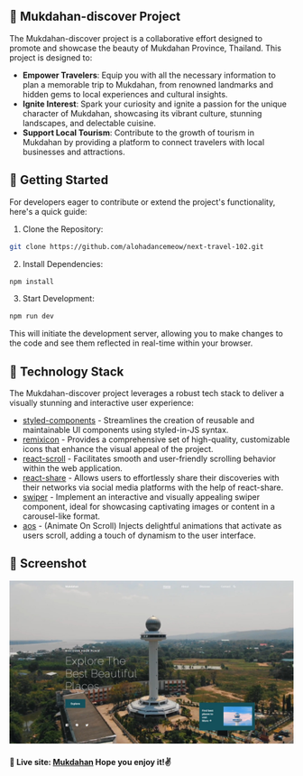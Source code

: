 ## 📌 Mukdahan-discover Project

The Mukdahan-discover project is a collaborative effort designed to promote and showcase the beauty of Mukdahan Province, Thailand. This project is designed to:

- **Empower Travelers**: Equip you with all the necessary information to plan a memorable trip to Mukdahan, from renowned landmarks and hidden gems to local experiences and cultural insights.
- **Ignite Interest**: Spark your curiosity and ignite a passion for the unique character of Mukdahan, showcasing its vibrant culture, stunning landscapes, and delectable cuisine.
- **Support Local Tourism**: Contribute to the growth of tourism in Mukdahan by providing a platform to connect travelers with local businesses and attractions.

## 🚀 Getting Started

For developers eager to contribute or extend the project's functionality, here's a quick guide:

1. Clone the Repository:

```bash
git clone https://github.com/alohadancemeow/next-travel-102.git
```

2. Install Dependencies:

```bash
npm install
```

3. Start Development:

```bash
npm run dev
```

This will initiate the development server, allowing you to make changes to the code and see them reflected in real-time within your browser.

## :memo: Technology Stack

The Mukdahan-discover project leverages a robust tech stack to deliver a visually stunning and interactive user experience:

- [styled-components](https://styled-components.com/) - Streamlines the creation of reusable and maintainable UI components using styled-in-JS syntax.
- [remixicon](https://remixicon.com/) - Provides a comprehensive set of high-quality, customizable icons that enhance the visual appeal of the project.
- [react-scroll](https://www.npmjs.com/package/react-scroll) - Facilitates smooth and user-friendly scrolling behavior within the web application.
- [react-share](https://www.npmjs.com/package/react-share) - Allows users to effortlessly share their discoveries with their networks via social media platforms with the help of react-share.
- [swiper](https://swiperjs.com/) - Implement an interactive and visually appealing swiper component, ideal for showcasing captivating images or content in a carousel-like format.
- [aos](https://michalsnik.github.io/aos/) - (Animate On Scroll) Injects delightful animations that activate as users scroll, adding a touch of dynamism to the user interface.

## :tada: Screenshot

![image](public/screenshot.jpeg)

#### :wave: Live site: [Mukdahan](https://mukdahan-travel.netlify.app/) Hope you enjoy it!✌️
